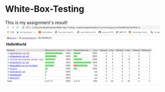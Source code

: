 # White-Box-Testing
This is my assignment's result!
![result.png](https://github.com/DecXu/White-Box-Testing/blob/master/White-Box-Testing--master/IMG/result.png)
